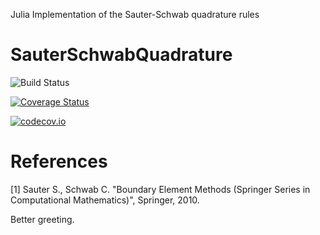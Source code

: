 Julia Implementation of the Sauter-Schwab quadrature rules

# SauterSchwabQuadrature

![Build Status](https://travis-ci.org/ga96tik/SauterSchwabQuadrature.jl.svg?branch=master)

[![Coverage Status](https://coveralls.io/repos/krcools/SauterSchwabQuadrature.jl/badge.svg?branch=master&service=github)](https://coveralls.io/github/krcools/SauterSchwabQuadrature.jl?branch=master)

[![codecov.io](http://codecov.io/github/krcools/SauterSchwabQuadrature.jl/coverage.svg?branch=master)](http://codecov.io/github/krcools/SauterSchwabQuadrature.jl?branch=master)

# References

[1] Sauter S., Schwab C. "Boundary Element Methods (Springer Series in Computational Mathematics)",  Springer, 2010.


Better greeting.
